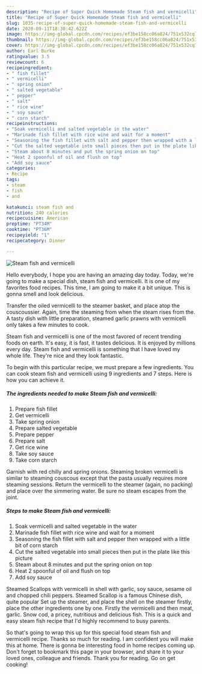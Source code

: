 ```yaml
---
description: "Recipe of Super Quick Homemade Steam fish and vermicelli"
title: "Recipe of Super Quick Homemade Steam fish and vermicelli"
slug: 1035-recipe-of-super-quick-homemade-steam-fish-and-vermicelli
date: 2020-09-11T18:30:42.622Z
image: https://img-global.cpcdn.com/recipes/ef3be158cc06a824/751x532cq70/steam-fish-and-vermicelli-recipe-main-photo.jpg
thumbnail: https://img-global.cpcdn.com/recipes/ef3be158cc06a824/751x532cq70/steam-fish-and-vermicelli-recipe-main-photo.jpg
cover: https://img-global.cpcdn.com/recipes/ef3be158cc06a824/751x532cq70/steam-fish-and-vermicelli-recipe-main-photo.jpg
author: Earl Burke
ratingvalue: 3.5
reviewcount: 6
recipeingredient:
- " fish fillet"
- " vermicelli"
- " spring onion"
- " salted vegetable"
- " pepper"
- " salt"
- " rice wine"
- " soy sauce"
- " corn starch"
recipeinstructions:
- "Soak vermicelli and salted vegetable in the water"
- "Marinade fish fillet with rice wine and wait for a moment"
- "Seasoning the fish fillet with salt and pepper then wrapped with a little bit of corn starch"
- "Cut the salted vegetable into small pieces then put in the plate like this picture"
- "Steam about 8 minutes and put the spring onion on top"
- "Heat 2 spoonful of oil and flush on top"
- "Add soy sauce"
categories:
- Recipe
tags:
- steam
- fish
- and

katakunci: steam fish and 
nutrition: 240 calories
recipecuisine: American
preptime: "PT34M"
cooktime: "PT36M"
recipeyield: "1"
recipecategory: Dinner

---
```



![Steam fish and vermicelli](https://img-global.cpcdn.com/recipes/ef3be158cc06a824/751x532cq70/steam-fish-and-vermicelli-recipe-main-photo.jpg)

Hello everybody, I hope you are having an amazing day today. Today, we're going to make a special dish, steam fish and vermicelli. It is one of my favorites food recipes. This time, I am going to make it a bit unique. This is gonna smell and look delicious.

Transfer the oiled vermicelli to the steamer basket, and place atop the couscoussier. Again, time the steaming from when the steam rises from the. A tasty dish with little preparation, steamed garlic prawns with vermicelli only takes a few minutes to cook.

Steam fish and vermicelli is one of the most favored of recent trending foods on earth. It's easy, it is fast, it tastes delicious. It is enjoyed by millions every day. Steam fish and vermicelli is something that I have loved my whole life. They're nice and they look fantastic.


To begin with this particular recipe, we must prepare a few ingredients. You can cook steam fish and vermicelli using 9 ingredients and 7 steps. Here is how you can achieve it.

<!--inarticleads1-->

##### The ingredients needed to make Steam fish and vermicelli:

1. Prepare  fish fillet
1. Get  vermicelli
1. Take  spring onion
1. Prepare  salted vegetable
1. Prepare  pepper
1. Prepare  salt
1. Get  rice wine
1. Take  soy sauce
1. Take  corn starch


Garnish with red chilly and spring onions. Steaming broken vermicelli is similar to steaming couscous except that the pasta usually requires more steaming sessions. Return the vermicelli to the steamer (again, no packing) and place over the simmering water. Be sure no steam escapes from the joint. 

<!--inarticleads2-->

##### Steps to make Steam fish and vermicelli:

1. Soak vermicelli and salted vegetable in the water
1. Marinade fish fillet with rice wine and wait for a moment
1. Seasoning the fish fillet with salt and pepper then wrapped with a little bit of corn starch
1. Cut the salted vegetable into small pieces then put in the plate like this picture
1. Steam about 8 minutes and put the spring onion on top
1. Heat 2 spoonful of oil and flush on top
1. Add soy sauce


Steamed Scallops with vermicelli in shell with garlic, soy sauce, sesame oil and chopped chili peppers. Steamed Scallop is a famous Chinese dish, quite popular Set up the steamer, and place the shell on the steamer firstly, place the other ingredients one by one. Firstly the vermicelli and then meat, garlic. Snow cod, a pricey, nutritious and delicious fish. This is a quick and easy steam fish recipe that I&#39;d highly recommend to busy parents. 

So that's going to wrap this up for this special food steam fish and vermicelli recipe. Thanks so much for reading. I am confident you will make this at home. There is gonna be interesting food in home recipes coming up. Don't forget to bookmark this page in your browser, and share it to your loved ones, colleague and friends. Thank you for reading. Go on get cooking!
